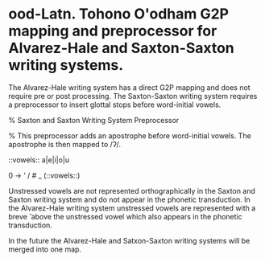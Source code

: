 # ood-Latn. Tohono O'odham G2P mapping and preprocessor for Alvarez-Hale and Saxton-Saxton writing systems. 

The Alvarez-Hale writing system has a direct G2P mapping and does not require pre or post processing.
The Saxton-Saxton writing system requires a preprocessor to insert glottal stops before word-initial vowels.

% Saxton and Saxton Writing System Preprocessor

% This preprocessor adds an apostrophe before word-initial vowels. The apostrophe is then mapped to /ʔ/.

::vowels:: a|e|i|o|u

0 -> ‘ / # _ (::vowels::)

Unstressed vowels are not represented orthographically in the Saxton and Saxton writing system
and do not appear in the phonetic transduction. In the Alvarez-Hale 
writing system unstressed vowels are represented with a breve  ̆ above the unstressed vowel which also appears 
in the phonetic transduction.
 
In the future the Alvarez-Hale and Satxon-Saxton writing systems will be merged into one map.
